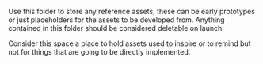 Use this folder to store any reference assets, these can be early prototypes or just placeholders for the assets to be developed from.
Anything contained in this folder should be considered deletable on launch.

Consider this space a place to hold assets used to inspire or to remind but not for things that are going to be directly implemented.
